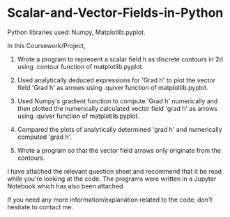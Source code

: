 # Scalar-and-Vector-Fields-in-Python

Python libraries used: Numpy, Matplotlib.pyplot.

In this Coursework/Project,

1) Wrote a program to represent a scalar field h as discrete contours in 2d using .contour function of matplotlib.pyplot.

2) Used analytically deduced expressions for 'Grad h' to plot the vector field 'Grad h' as arrows using .quiver function of matplotlib.pyplot.

3) Used Numpy's gradient function to compute 'Grad h' numerically and then plotted the numerically calculated vector field 'grad h' as arrows using .quiver function of matplotlib.pyplot.

4) Compared the plots of analytically determined 'grad h' and numerically computed 'grad h'.

5) Wrote a program so that the vector field arrows only originate from the contours.

I have attached the relevant question sheet and recommend that it be read while you're looking at the code. The programs were written in a Jupyter Notebook which has also been attached.

If you need any more information/explanation related to the code, don't hesitate to contact me.

